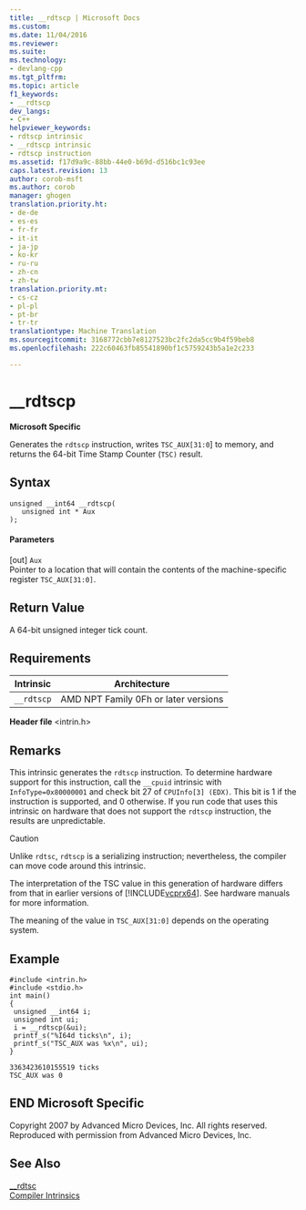 ```yaml
---
title: __rdtscp | Microsoft Docs
ms.custom: 
ms.date: 11/04/2016
ms.reviewer: 
ms.suite: 
ms.technology:
- devlang-cpp
ms.tgt_pltfrm: 
ms.topic: article
f1_keywords:
- __rdtscp
dev_langs:
- C++
helpviewer_keywords:
- rdtscp intrinsic
- __rdtscp intrinsic
- rdtscp instruction
ms.assetid: f17d9a9c-88bb-44e0-b69d-d516bc1c93ee
caps.latest.revision: 13
author: corob-msft
ms.author: corob
manager: ghogen
translation.priority.ht:
- de-de
- es-es
- fr-fr
- it-it
- ja-jp
- ko-kr
- ru-ru
- zh-cn
- zh-tw
translation.priority.mt:
- cs-cz
- pl-pl
- pt-br
- tr-tr
translationtype: Machine Translation
ms.sourcegitcommit: 3168772cbb7e8127523bc2fc2da5cc9b4f59beb8
ms.openlocfilehash: 222c60463fb85541890bf1c5759243b5a1e2c233

---
```

# __rdtscp
**Microsoft Specific**  
  
 Generates the `rdtscp` instruction, writes `TSC_AUX[31:0`] to memory, and returns the 64-bit Time Stamp Counter (`TSC)` result.  
  
## Syntax  
  
```  
unsigned __int64 __rdtscp(  
   unsigned int * Aux  
);  
```  
  
#### Parameters  
 [out] `Aux`  
 Pointer to a location that will contain the contents of the machine-specific register `TSC_AUX[31:0]`.  
  
## Return Value  
 A 64-bit unsigned integer tick count.  
  
## Requirements  
  
|Intrinsic|Architecture|  
|---------------|------------------|  
|`__rdtscp`|AMD NPT Family 0Fh or later versions|  
  
 **Header file** \<intrin.h>  
  
## Remarks  
 This intrinsic generates the `rdtscp` instruction. To determine hardware support for this instruction, call the `__cpuid` intrinsic with `InfoType=0x80000001` and check bit 27 of `CPUInfo[3] (EDX)`. This bit is 1 if the instruction is supported, and 0 otherwise.  If you run code that uses this intrinsic on hardware that does not support the `rdtscp` instruction, the results are unpredictable.  
  
> [!CAUTION]
>  Unlike `rdtsc`, `rdtscp` is a serializing instruction; nevertheless, the compiler can move code around this intrinsic.  
  
 The interpretation of the TSC value in this generation of hardware differs from that in earlier versions of [!INCLUDE[vcprx64](../assembler/inline/includes/vcprx64_md.md)].  See hardware manuals for more information.  
  
 The meaning of the value in `TSC_AUX[31:0]` depends on the operating system.  
  
## Example  
  
```  
#include <intrin.h>   
#include <stdio.h>  
int main()   
{  
 unsigned __int64 i;  
 unsigned int ui;  
 i = __rdtscp(&ui);  
 printf_s("%I64d ticks\n", i);  
 printf_s("TSC_AUX was %x\n", ui);  
}  
```  
  
```Output  
3363423610155519 ticks  
TSC_AUX was 0  
```  
  
## END Microsoft Specific  
 Copyright 2007 by Advanced Micro Devices, Inc. All rights reserved. Reproduced with permission from Advanced Micro Devices, Inc.  
  
## See Also  
 [__rdtsc](../intrinsics/rdtsc.md)   
 [Compiler Intrinsics](../intrinsics/compiler-intrinsics.md)


<!--HONumber=Jan17_HO2-->


